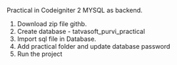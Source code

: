 Practical in Codeigniter 2
MYSQL as backend.

1. Download zip file githb.
2. Create database - tatvasoft_purvi_practical
3. Import sql file in Database.
4. Add practical folder and update database password
5. Run the project
